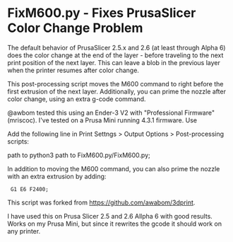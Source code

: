 # FixM600.py - Fixes PrusaSlicer Color Change Problem

The default behavior of PrusaSlicer 2.5.x and 2.6 (at least through Alpha 6) does the color change at the end of the layer - before traveling to the next print position of the next layer. This can leave a blob in the previous layer when the printer resumes after color change.

This post-processing script moves the M600 command to right before the first extrusion of the next layer. Additionally, you can prime the nozzle after color change, using an extra g-code command.

@awbom tested this using an Ender-3 V2 with "Professional Firmware" (mriscoc).  I've tested on a Prusa Mini running 4.3.1 firmware.
Use

Add the following line in Print Settngs > Output Options > Post-processing scripts:

   path to python3   path to FixM600.py/FixM600.py;


 In addition to moving the M600 command, you can also prime the nozzle with an extra extrusion by adding:

     G1 E6 F2400;

 This script was forked from  https://github.com/awabom/3dprint.


I have used this on Prusa Slicer 2.5 and 2.6 Allpha 6 with good results.  Works on my Prusa Mini,
but since it rewrites the gcode it should work on any printer.
